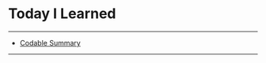 # Today I Learned

---

- [Codable Summary](https://vincentgeranium.github.io/ios,/swift/2019/11/26/Codable-Summary.html)

---

